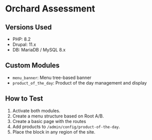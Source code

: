 # Orchard Assessment

## Versions Used
- PHP: 8.2
- Drupal: 11.x
- DB: MariaDB / MySQL 8.x

## Custom Modules
- `menu_banner`: Menu tree-based banner
- `product_of_the_day`: Product of the day management and display

## How to Test
1. Activate both modules.
2. Create a menu structure based on Root A/B.
3. Create a basic page with the routes
4. Add products to `/admin/config/product-of-the-day`.
5. Place the block in any region of the site.